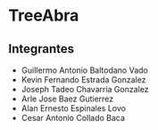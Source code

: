 # TreeAbra
## Integrantes

- Guillermo Antonio Baltodano Vado
- Kevin Fernando Estrada Gonzalez
- Joseph Tadeo Chavarria Gonzalez
- Arle Jose Baez Gutierrez
- Alan Ernesto Espinales Lovo
- Cesar Antonio Collado Baca
